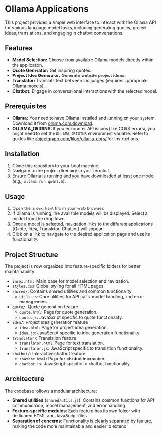 # Ollama Applications

This project provides a simple web interface to interact with the Ollama API for various language model tasks, including generating quotes, project ideas, translations, and engaging in chatbot conversations.

## Features

*   **Model Selection:** Choose from available Ollama models directly within the application.
*   **Quote Generator:** Get inspiring quotes.
*   **Project Idea Generator:** Generate website project ideas.
*   **Translator:** Translate text between languages (requires appropriate Ollama models).
*   **Chatbot:** Engage in conversational interactions with the selected model.

## Prerequisites

*   **Ollama:** You need to have Ollama installed and running on your system. Download it from [ollama.com/download](https://ollama.com/download).
*   **OLLAMA\_ORIGINS:** If you encounter API issues (like CORS errors), you might need to set the `OLLAMA_ORIGINS` environment variable. Refer to guides like [objectgraph.com/blog/ollama-cors/](https://objectgraph.com/blog/ollama-cors/) for instructions.

## Installation

1.  Clone this repository to your local machine.
2.  Navigate to the project directory in your terminal.
3.  Ensure Ollama is running and you have downloaded at least one model (e.g., `ollama run qwen2.5`).

## Usage

1.  Open the `index.html` file in your web browser.
2.  If Ollama is running, the available models will be displayed. Select a model from the dropdown.
3.  Once a model is selected, navigation links to the different applications (Quote, Idea, Translator, Chatbot) will appear.
4.  Click on a link to navigate to the desired application page and use its functionality.

## Project Structure

The project is now organized into feature-specific folders for better maintainability:

*   `index.html`: Main page for model selection and navigation.
*   `styles.css`: Global styling for all HTML pages.
*   `shared/`: Contains shared utilities and common functionality
    *   `utils.js`: Core utilities for API calls, model handling, and error management.
*   `quote/`: Quote generation feature
    *   `quote.html`: Page for quote generation.
    *   `quote.js`: JavaScript specific to quote functionality.
*   `idea/`: Project idea generation feature
    *   `idea.html`: Page for project idea generation.
    *   `idea.js`: JavaScript specific to idea generation functionality.
*   `translator/`: Translation feature
    *   `translator.html`: Page for text translation.
    *   `translator.js`: JavaScript specific to translation functionality.
*   `chatbot/`: Interactive chatbot feature
    *   `chatbot.html`: Page for chatbot interaction.
    *   `chatbot.js`: JavaScript specific to chatbot functionality.

## Architecture

The codebase follows a modular architecture:

- **Shared utilities** (`shared/utils.js`): Contains common functions for API communication, model management, and error handling
- **Feature-specific modules**: Each feature has its own folder with dedicated HTML and JavaScript files
- **Separation of concerns**: Functionality is clearly separated by feature, making the code more maintainable and easier to extend
